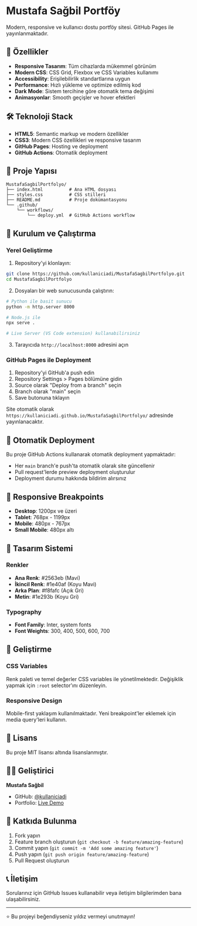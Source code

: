 # Mustafa Sağbil Portföy

Modern, responsive ve kullanıcı dostu portföy sitesi. GitHub Pages ile yayınlanmaktadır.

## 🚀 Özellikler

- **Responsive Tasarım**: Tüm cihazlarda mükemmel görünüm
- **Modern CSS**: CSS Grid, Flexbox ve CSS Variables kullanımı
- **Accessibility**: Erişilebilirlik standartlarına uygun
- **Performance**: Hızlı yükleme ve optimize edilmiş kod
- **Dark Mode**: Sistem tercihine göre otomatik tema değişimi
- **Animasyonlar**: Smooth geçişler ve hover efektleri

## 🛠️ Teknoloji Stack

- **HTML5**: Semantic markup ve modern özellikler
- **CSS3**: Modern CSS özellikleri ve responsive tasarım
- **GitHub Pages**: Hosting ve deployment
- **GitHub Actions**: Otomatik deployment

## 📁 Proje Yapısı

```
MustafaSagbilPortfolyo/
├── index.html          # Ana HTML dosyası
├── styles.css          # CSS stilleri
├── README.md           # Proje dokümantasyonu
└── .github/
    └── workflows/
        └── deploy.yml  # GitHub Actions workflow
```

## 🚀 Kurulum ve Çalıştırma

### Yerel Geliştirme

1. Repository'yi klonlayın:
```bash
git clone https://github.com/kullaniciadi/MustafaSagbilPortfolyo.git
cd MustafaSagbilPortfolyo
```

2. Dosyaları bir web sunucusunda çalıştırın:
```bash
# Python ile basit sunucu
python -m http.server 8000

# Node.js ile
npx serve .

# Live Server (VS Code extension) kullanabilirsiniz
```

3. Tarayıcıda `http://localhost:8000` adresini açın

### GitHub Pages ile Deployment

1. Repository'yi GitHub'a push edin
2. Repository Settings > Pages bölümüne gidin
3. Source olarak "Deploy from a branch" seçin
4. Branch olarak "main" seçin
5. Save butonuna tıklayın

Site otomatik olarak `https://kullaniciadi.github.io/MustafaSagbilPortfolyo/` adresinde yayınlanacaktır.

## 🔄 Otomatik Deployment

Bu proje GitHub Actions kullanarak otomatik deployment yapmaktadır:

- Her `main` branch'e push'ta otomatik olarak site güncellenir
- Pull request'lerde preview deployment oluşturulur
- Deployment durumu hakkında bildirim alırsınız

## 📱 Responsive Breakpoints

- **Desktop**: 1200px ve üzeri
- **Tablet**: 768px - 1199px
- **Mobile**: 480px - 767px
- **Small Mobile**: 480px altı

## 🎨 Tasarım Sistemi

### Renkler
- **Ana Renk**: #2563eb (Mavi)
- **İkincil Renk**: #1e40af (Koyu Mavi)
- **Arka Plan**: #f8fafc (Açık Gri)
- **Metin**: #1e293b (Koyu Gri)

### Typography
- **Font Family**: Inter, system fonts
- **Font Weights**: 300, 400, 500, 600, 700

## 🔧 Geliştirme

### CSS Variables
Renk paleti ve temel değerler CSS variables ile yönetilmektedir. Değişiklik yapmak için `:root` selector'ını düzenleyin.

### Responsive Design
Mobile-first yaklaşım kullanılmaktadır. Yeni breakpoint'ler eklemek için media query'leri kullanın.

## 📄 Lisans

Bu proje MIT lisansı altında lisanslanmıştır.

## 👨‍💻 Geliştirici

**Mustafa Sağbil**
- GitHub: [@kullaniciadi](https://github.com/kullaniciadi)
- Portfolio: [Live Demo](https://kullaniciadi.github.io/MustafaSagbilPortfolyo/)

## 🤝 Katkıda Bulunma

1. Fork yapın
2. Feature branch oluşturun (`git checkout -b feature/amazing-feature`)
3. Commit yapın (`git commit -m 'Add some amazing feature'`)
4. Push yapın (`git push origin feature/amazing-feature`)
5. Pull Request oluşturun

## 📞 İletişim

Sorularınız için GitHub Issues kullanabilir veya iletişim bilgilerimden bana ulaşabilirsiniz.

---

⭐ Bu projeyi beğendiyseniz yıldız vermeyi unutmayın!
